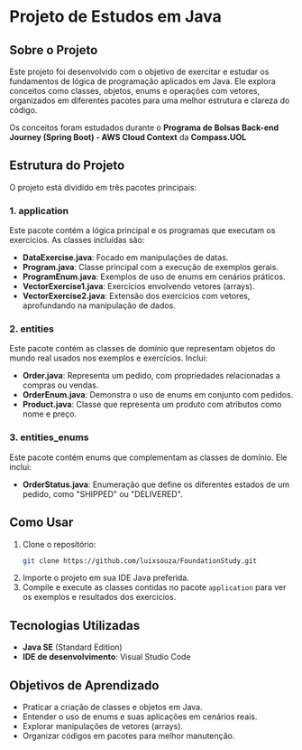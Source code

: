 # Projeto de Estudos em Java

## Sobre o Projeto

Este projeto foi desenvolvido com o objetivo de exercitar e estudar os fundamentos de lógica de programação aplicados em Java. Ele explora conceitos como classes, objetos, enums e operações com vetores, organizados em diferentes pacotes para uma melhor estrutura e clareza do código.

Os conceitos foram estudados durante o **Programa de Bolsas Back-end Journey (Spring Boot) - AWS Cloud Context** da **Compass.UOL**

## Estrutura do Projeto

O projeto está dividido em três pacotes principais:

### 1. **application**

Este pacote contém a lógica principal e os programas que executam os exercícios. As classes incluídas são:

- **DataExercise.java**: Focado em manipulações de datas.
- **Program.java**: Classe principal com a execução de exemplos gerais.
- **ProgramEnum.java**: Exemplos de uso de enums em cenários práticos.
- **VectorExercise1.java**: Exercícios envolvendo vetores (arrays).
- **VectorExercise2.java**: Extensão dos exercícios com vetores, aprofundando na manipulação de dados.

### 2. **entities**

Este pacote contém as classes de domínio que representam objetos do mundo real usados nos exemplos e exercícios. Inclui:

- **Order.java**: Representa um pedido, com propriedades relacionadas a compras ou vendas.
- **OrderEnum.java**: Demonstra o uso de enums em conjunto com pedidos.
- **Product.java**: Classe que representa um produto com atributos como nome e preço.

### 3. **entities\_enums**

Este pacote contém enums que complementam as classes de domínio. Ele inclui:

- **OrderStatus.java**: Enumeração que define os diferentes estados de um pedido, como "SHIPPED" ou "DELIVERED".

## Como Usar

1. Clone o repositório:
   ```bash
   git clone https://github.com/luixsouza/FoundationStudy.git
   ```
2. Importe o projeto em sua IDE Java preferida.
3. Compile e execute as classes contidas no pacote `application` para ver os exemplos e resultados dos exercícios.

## Tecnologias Utilizadas

- **Java SE** (Standard Edition)
- **IDE de desenvolvimento**: Visual Studio Code

## Objetivos de Aprendizado

- Praticar a criação de classes e objetos em Java.
- Entender o uso de enums e suas aplicações em cenários reais.
- Explorar manipulações de vetores (arrays).
- Organizar códigos em pacotes para melhor manutenção.

